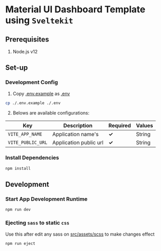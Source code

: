 # Material UI Dashboard Template using `Sveltekit`

## Prerequisites

1. Node.js v12

## Set-up

### Development Config

1. Copy [.env.example](.env.example) as [.env](.env)

```bash
cp ./.env.example ./.env
```

2. Belows are available configurations:

| Key               | Description            | Required | Values |
| ----------------- | ---------------------- | -------- | ------ |
| `VITE_APP_NAME`   | Application name's     | **✓**    | String |
| `VITE_PUBLIC_URL` | Application public url | **✓**    | String |

### Install Dependencies

```bash
npm install
```

## Development

### Start App Development Runtime

```bash
npm run dev
```

### Ejecting `sass` to static `css`

Use this after edit any sass on [src/assets/scss](src/assets/scss) to make changes effect

```bash
npm run eject
```
